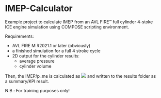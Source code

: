 # IMEP-Calculator
Example project to calculate IMEP from an AVL FIRE&trade; full cylinder 4-stoke ICE engine simulation using COMPOSE scripting environment.

Requirements:
* AVL FIRE M R2021.1 or later (obviously)
* a finished simulation for a full 4 stroke cycle
* 2D output for the cylinder results:
  *  average pressure
  *  cylinder volume

Then, the IMEP/p_me  is calculated as  <img src="https://render.githubusercontent.com/render/math?math=p_{me}=\int_0^720p\,dV"/> and written to the results folder as a summary/KPI result.

N.B.: For training purposes only!

